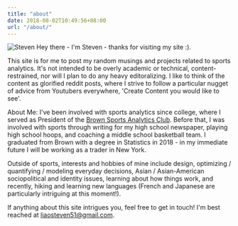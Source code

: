 ```yaml
---
title: "about"
date: 2018-08-02T10:49:56+08:00
url: "/about/"
---
```


![Steven](/img/self_portrait_colored.png#50)
Hey there - I'm Steven - thanks for visiting my site :).

This site is for me to post my random musings and projects related to sports analytics. It's not intended to be overly academic or technical, content-restrained, nor will I plan to do any heavy editoralizing. I like to think of the content as glorified reddit posts, where I strive to follow a particular nugget of advice from Youtubers everywhere, 'Create Content you would like to see'.

About Me: I've been involved with sports analytics since college, where I served as President of the [Brown Sports Analytics Club](https://brownsportsanalytics.com). Before that, I was involved with sports through writing for my high school newspaper, playing high school hoops, and coaching a middle school basketball team. I graduated from Brown with a degree in Statistics in 2018 - in my immediate future I will be working as a trader in New York.

Outside of sports, interests and hobbies of mine include design, optimizing / quantifying / modeling everyday decisions, Asian / Asian-American sociopolitical and identity issues, learning about how things work, and recently, hiking and learning new languages (French and Japanese are particularly intriguing at this moment!).

If anything about this site intrigues you, feel free to get in touch! I'm best reached at liaosteven51@gmail.com. 
